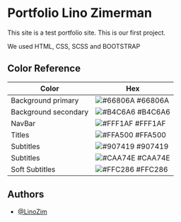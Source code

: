 
# Portfolio Lino Zimerman

This site is a test portfolio site. This is our first project.

We used HTML, CSS, SCSS and BOOTSTRAP





## Color Reference

| Color             | Hex                                                                |
| ----------------- | ------------------------------------------------------------------ |
| Background primary | ![#66806A](https://via.placeholder.com/10/66806A?text=+) #66806A |
| Background secondary | ![#B4C6A6](https://via.placeholder.com/10/B4C6A6?text=+) #B4C6A6 |
| NavBar | ![#FFF1AF](https://via.placeholder.com/10/FFF1AF?text=+) #FFF1AF |
| Titles | ![#FFA500](https://via.placeholder.com/10/FFA500?text=+) #FFA500 |
| Subtitles | ![#907419](https://via.placeholder.com/10/907419?text=+) #907419 |
| Subtitles | ![#CAA74E](https://via.placeholder.com/10/CAA74E?text=+) #CAA74E |
| Soft Subtitles | ![#FFC286](https://via.placeholder.com/10/FFC286?text=+) #FFC286 |

## Authors

- [@LinoZim](https://github.com/Linozimerman)


